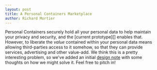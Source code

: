 ```yaml
---
layout: post
title: A Personal Containers Marketplace
author: Richard Mortier
---
```



Personal Containers securely hold all your personal data to help
maintain your privacy and security, and the [current prototype][]
enables that.  However, to liberate the _value_ contained within your
personal data means allowing third-parties access to it somehow, so
that they can provide services, advertising and other value-add.  We
think this is a pretty interesting problem, so we've added an initial
[design note][] with some thoughts on how we might solve it.  Feel
free to pitch in!

[current code]: http://github.com/avsm/py-perscon
[design note]: design.html
